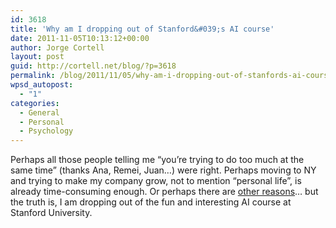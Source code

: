```yaml
---
id: 3618
title: 'Why am I dropping out of Stanford&#039;s AI course'
date: 2011-11-05T10:13:12+00:00
author: Jorge Cortell
layout: post
guid: http://cortell.net/blog/?p=3618
permalink: /blog/2011/11/05/why-am-i-dropping-out-of-stanfords-ai-course/
wpsd_autopost:
  - "1"
categories:
  - General
  - Personal
  - Psychology
---
```

Perhaps all those people telling me &#8220;you&#8217;re trying to do too much at the same time&#8221; (thanks Ana, Remei, Juan&#8230;) were right. Perhaps moving to NY and trying to make my company grow, not to mention &#8220;personal life&#8221;, is already time-consuming enough. Or perhaps there are <a title="NY Times article" href="http://www.nytimes.com/2011/11/06/education/edlife/why-science-majors-change-their-mind-its-just-so-darn-hard.html" target="_blank">other reasons</a>&#8230; but the truth is, I am dropping out of the fun and interesting AI course at Stanford University.